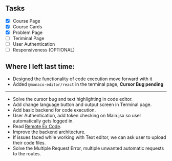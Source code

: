 ## Tasks

-   [x] Course Page
-   [x] Course Cards
-   [x] Problem Page
-   [ ] Teriminal Page
-   [ ] User Authentication
-   [ ] Responsiveness (OPTIONAL)

## Where I left last time:

-   Designed the functionality of code execution move forward with it
-   Added `@monaco-editor/react` in the terminal page, **Cursor Bug pending**

---

-   Solve the cursor bug and text highlighting in code editor.
-   Add change language button and output screen in Terminal page.
-   Add basic backend for code execution.
-   User Authentication, add token checking on Main.jsx so user automatically gets logged in.
-   Read [Remote Ex Code](https://github.com/Tushar3099/Remote-Executor/blob/main/rce-server/server/api/services/code.service.js).
-   Improve the backend architecture.
-   If issues faced while working with Text editor, we can ask user to upload their code files.
-   Solve the Multiple Request Error, multiple unwanted automatic requests to the routes.
